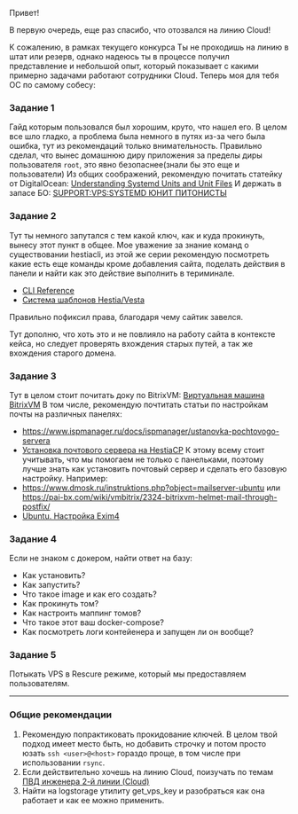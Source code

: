 
Привет! 

В первую очередь, еще раз спасибо, что отозвался на линию Cloud!

К сожалению, в рамках текущего конкурса Ты не проходишь на линию в штат или резерв, однако надеюсь ты в процессе получил представление и небольшой опыт, который показывает с какими примерно задачами работают сотрудники Cloud. Теперь моя для тебя ОС по самому собесу:

### Задание 1

Гайд которым пользовался был хорошим, круто, что нашел его. В целом все шло гладко, а проблема была немного в путях из-за чего была ошибка, тут из рекомендаций только внимательность. Правильно сделал, что вынес домашнюю диру приложения за пределы диры пользователя `root`, это явно безопаснее(знали бы это еще и пользователи)
Из общих соображений, рекомендую почитать статейку от DigitalOcean: [Understanding Systemd Units and Unit Files](https://www.digitalocean.com/community/tutorials/understanding-systemd-units-and-unit-files)
И держать в запасе БО: [SUPPORT:VPS:SYSTEMD ЮНИТ ПИТОНИСТЫ](https://support.beget.ru/questions/view?id=1695)

### Задание 2

Тут ты немного запутался с тем какой ключ, как и куда прокинуть, вынесу этот пункт в общее.
Мое уважение за знание команд о существовании hestiacli, из этой же серии рекомендую посмотреть какие есть еще команды кроме добавления сайта, поделать действия в панели и найти как это действие выполнить в териминале. 
- [CLI Reference](https://hestiacp.com/docs/reference/cli)
- [Система шаблонов Hestia/Vesta](https://confluence.beget.ru/pages/viewpage.action?pageId=116715879)

Правильно пофиксил права, благодаря чему сайтик завелся.

Тут дополню, что хоть это и не повлияло на работу сайта в контексте кейса, но следует проверять вхождения старых путей, а так же вхождения старого домена.
### Задание 3

Тут в целом стоит почитать доку по BitrixVM: [Виртуальная машина BitrixVM](https://dev.1c-bitrix.ru/learning/course/index.php?COURSE_ID=37)
В том числе, рекомендую почтитать статьи по настройкам почты на различных панелях:
- https://www.ispmanager.ru/docs/ispmanager/ustanovka-pochtovogo-servera
- [Установка почтового сервера на HestiaCP](https://confluence.beget.ru/pages/viewpage.action?pageId=126517252)
К этому всему стоит учитывать, что мы помогаем не только с панельками, поэтому лучше знать как установить почтовый сервер и сделать его базовую настройку. Например:
- https://www.dmosk.ru/instruktions.php?object=mailserver-ubuntu или https://pai-bx.com/wiki/vmbitrix/2324-bitrixvm-helmet-mail-through-postfix/
- [Ubuntu. Настройка Exim4](https://serverspace.ru/support/help/nastroika-exim-4-na-ubuntu/?utm_source=google.com&utm_medium=organic&utm_campaign=google.com&utm_referrer=google.com)
### Задание 4

Если не знаком с докером, найти ответ на базу:
- Как установить?
- Как запустить? 
- Что такое image и как его создать?
- Как прокинуть том?
- Как настроить маппинг томов?
- Что такое этот ваш docker-compose?
- Как посмотреть логи контейенера и запущен ли он вообще?

### Задание 5

Потыкать VPS в Rescure режиме, который мы предоставляем пользователям. 

---

### Общие рекомендации

1. Рекомендую попрактиковать прокидование ключей. В целом твой подход имеет место быть, но добавить строчку и потом просто юзать `ssh <user>@<host>` гораздо проще, в том числе при использовании `rsync`.
2. Если действительно хочешь на линию Cloud, поизучать по темам [ПВД инженера 2-й линии (Cloud)](https://confluence.beget.ru/pages/viewpage.action?pageId=158729786)
3. Найти на logstorage утилиту get_vps_key и разобраться как она работает и как ее можно применить. 
